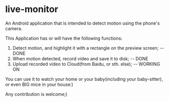 live-monitor
============

An Android application that is intended to detect motion using the phone's camera.

This Application has or will have the following functions:
1. Detect motion, and highlight it with a rectangle on the preview screen; -- DONE
2. When motion detected, record video and save it to disk; -- DONE
3. Upload recorded video to Cloud(from Baidu, or sth. else); -- WORKING ON

You can use it to watch your home or your baby(including your baby-sitter), or even BIG mice in your house:)

Any contribution is welcome;)
